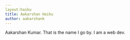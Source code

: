 ```yaml
---
layout:haiku
title: Aakarshan Haiku
author: aakarshank
---
```


Aakarshan Kumar.
That is the name I go by.
I am a web dev.
